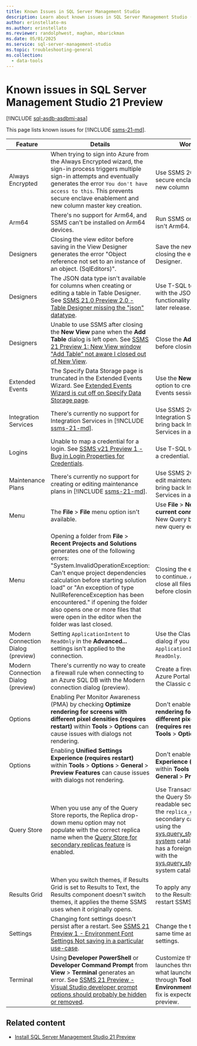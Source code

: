 ```yaml
---
title: Known Issues in SQL Server Management Studio
description: Learn about known issues in SQL Server Management Studio (SSMS).
author: erinstellato-ms
ms.author: erinstellato
ms.reviewer: randolphwest, maghan, mbarickman
ms.date: 05/01/2025
ms.service: sql-server-management-studio
ms.topic: troubleshooting-general
ms.collection:
  - data-tools
---
```


# Known issues in SQL Server Management Studio 21 Preview

[!INCLUDE [sql-asdb-asdbmi-asa](../includes/applies-to-version/sql-asdb-asdbmi-asa.md)]

This page lists known issues for [!INCLUDE [ssms-21-md](../includes/ssms-21-md.md)].

| Feature | Details | Workaround |
| --- | --- | --- |
| Always Encrypted | When trying to sign into Azure from the Always Encrypted wizard, the sign-in process triggers multiple sign-in attempts and eventually generates the error `You don't have access to this`. This prevents secure enclave enablement and new column master key creation. | Use SSMS 20.2 to enable secure enclaves or create a new column master key. |
| Arm64 | There's no support for Arm64, and SSMS can't be installed on Arm64 devices. | Run SSMS on a device that isn't Arm64. |
| Designers | Closing the view editor before saving in the View Designer generates the error "Object reference not set to an instance of an object. (SqlEditors)". | Save the new view before closing the editor in the View Designer. |
| Designers | The JSON data type isn't available for columns when creating or editing a table in Table Designer. See [SSMS 21.0 Preview 2.0 - Table Designer missing the "json" datatype](https://feedback.azure.com/d365community/idea/d2e6f106-9fb8-ef11-95f5-6045bdbfaf80). | Use T-SQL to add columns with the JSON data type, this functionality is planned for a later release. |
| Designers | Unable to use SSMS after closing the **New View** pane when the **Add Table** dialog is left open. See [SSMS 21 Preview 1: New View window "Add Table" not aware I closed out of New View](https://feedback.azure.com/d365community/idea/8790c2c0-22a8-ef11-95f6-000d3a01397d). | Close the **Add Table** dialog before closing the view pane. |
| Extended Events | The Specify Data Storage page is truncated in the Extended Events Wizard. See [Extended Events Wizard is cut off on Specify Data Storage page](https://feedback.azure.com/d365community/idea/e7de428c-76ab-ef11-95f6-000d3a01397d). | Use the **New Session...** option to create an Extended Events session. |
| Integration Services | There's currently no support for Integration Services in [!INCLUDE [ssms-21-md](../includes/ssms-21-md.md)]. | Use SSMS 20.2 to connect to Integration Services, we'll bring back Integration Services in a future preview. |
| Logins | Unable to map a credential for a login. See [SSMS v21 Preview 1 - Bug in Login Properties for Credentials](https://feedback.azure.com/d365community/idea/e0687671-dca3-ef11-95f6-000d3a059eeb). | Use T-SQL to map a login to a credential. |
| Maintenance Plans | There's currently no support for creating or editing maintenance plans in [!INCLUDE [ssms-21-md](../includes/ssms-21-md.md)]. | Use SSMS 20.2 to create or edit maintenance plans, we'll bring back Integration Services in a future preview. |
| Menu | The **File** > **File** menu option isn't available. | Use **File** > **New Query with current connection** or the New Query button to open a new query editor. |
| Menu | Opening a folder from **File** > **Recent Projects and Solutions** generates one of the following errors: "System.InvalidOperationException: Can't enque project dependencies calculation before starting solution load" or "An exception of type NullReferenceException has been encountered." if opening the folder also opens one or more files that were open in the editor when the folder was last closed. | Closing the error allows work to continue. Alternatively, close all files in the editor before closing a folder. |
| Modern Connection Dialog (preview) | Setting `ApplicationIntent` to `ReadOnly` in the **Advanced...** settings isn't applied to the connection. | Use the Classic connection dialog if you need to set `ApplicationIntent` to `ReadOnly`. |
| Modern Connection Dialog (preview) | There's currently no way to create a firewall rule when connecting to an Azure SQL DB with the Modern connection dialog (preview). | Create a firewall rule in the Azure Portal or switch back to the Classic connection dialog. |
| Options | Enabling Per Monitor Awareness (PMA) by checking **Optimize rendering for screens with different pixel densities (requires restart)** within **Tools** > **Options** can cause issues with dialogs not rendering. | Don't enable **Optimize rendering for screens with different pixel densities (requires restart)** within **Tools** > **Options**. |
| Options | Enabling **Unified Settings Experience (requires restart)** within **Tools** > **Options** > **General** > **Preview Features** can cause issues with dialogs not rendering. | Don't enable **Unified Settings Experience (requires restart)** within **Tools** > **Options** > **General** > **Preview Features**. |
| Query Store | When you use any of the Query Store reports, the Replica drop-down menu option may not populate with the correct replica name when the [Query Store for secondary replicas feature](/sql/relational-databases/performance/query-store-for-secondary-replicas) is enabled. | Use Transact-SQL to query the Query Store data for a readable secondary where the `replica_group_I'd` for a secondary can be mapped using the [sys.query_store_runtime_stats system](/sql/relational-databases/system-catalog-views/sys-query-store-runtime-stats-transact-sql) catalog view, which has a foreign key relationship with the [sys.query_store_replicas](/sql/relational-databases/system-catalog-views/sys-query-store-replicas) system catalog view. |
| Results Grid | When you switch themes, if Results Grid is set to Results to Text, the Results component doesn't switch themes, it applies the theme SSMS uses when it originally opens. | To apply any theme changes to the Results component, restart SSMS. |
| Settings | Changing font settings doesn't persist after a restart. See [SSMS 21 Preview 1 - Environment Font Settings Not saving in a particular use-case](https://feedback.azure.com/d365community/idea/0d395829-b5a6-ef11-95f6-000d3a059eeb). | Change the theme at the same time as the font settings. |
| Terminal | Using **Developer PowerShell** or **Developer Command Prompt** from **View** > **Terminal** generates an error. See [SSMS 21 Preview - Visual Studio developer prompt options should probably be hidden or removed](https://feedback.azure.com/d365community/idea/b592405d-cbaa-ef11-95f6-000d3a01397d). | Customize the file that launches through customize what launches in SSMS, through **Tools** > **Options** > **Environment** > **Terminal**. A fix is expected in a future preview. |

## Related content

- [Install SQL Server Management Studio 21 Preview](../install/install.md)
